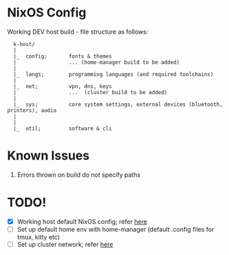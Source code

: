 # NixOS Config
Working DEV host build - file structure as follows:
```
  k-host/
  |
  |_  config;       fonts & themes
  |                 ... (home-manager build to be added)
  |
  |_  langs;        programming languages (and required toolchains)
  |
  |_  net;          vpn, dns, keys
  |                 ...  (cluster build to be added)
  |
  |_  sys;          core system settings, external devices (bluetooth, printers), audio
  |
  |
  |_  util;         software & cli
```

# Known Issues
1. Errors thrown on build do not specify paths

# TODO!
- [x] Working host default NixOS config; refer [here](https://github.com/XNM1/linux-nixos-hyprland-config-dotfiles)
- [ ] Set up default home env with home-manager (default .config files for tmux, kitty etc)
- [ ] Set up cluster network; refer [here](https://github.com/hugolgst/nixos-raspberry-pi-cluster/blob/master/nixops/wireguard-server.nix)
